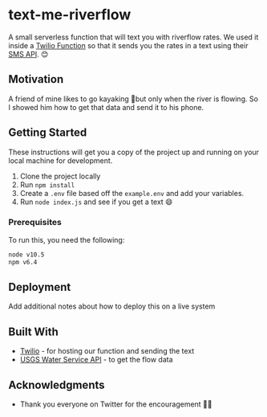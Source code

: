 # text-me-riverflow

A small serverless function that will text you with riverflow rates. We used it inside a [Twilio Function](https://www.twilio.com/functions) so that it sends you the rates in a text using their [SMS API](https://www.twilio.com/docs/sms/api). 😊

## Motivation

A friend of mine likes to go kayaking 🛶but only when the river is flowing. So I showed him how to get that data and send it to his phone.

## Getting Started

These instructions will get you a copy of the project up and running on your local machine for development.

1. Clone the project locally
2. Run `npm install`
3. Create a `.env` file based off the `example.env` and add your variables.
4. Run `node index.js` and see if you get a text 😄

### Prerequisites

To run this, you need the following:

```bash
node v10.5
npm v6.4
```

## Deployment

Add additional notes about how to deploy this on a live system

## Built With

* [Twilio](http://www.twilio.com) - for hosting our function and sending the text
* [USGS Water Service API](https://waterservices.usgs.gov/) - to get the flow data


## Acknowledgments

* Thank you everyone on Twitter for the encouragement 🙌🏼
